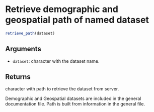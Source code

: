 # Retrieve demographic and geospatial path of named dataset

```r
retrieve_path(dataset)
```

## Arguments

- `dataset`: character with the dataset name.

## Returns

character with path to retrieve the dataset from server.

Demographic and Geospatial datasets are included in the general documentation file. Path is built from information in the general file.
